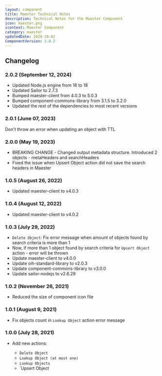 ```yaml
---
layout: component
title: Maester Technical Notes
description: Technical Notes for the Maester Component
icon: maester.png
icontext: Maester Component
category: maester
updatedDate: 2024-10-02
ComponentVersion: 2.0.2
---
```


## Changelog

### 2.0.2 (September 12, 2024)
* Updated Node.js engine from 16 to 18
* Updated Sailor to 2.7.3
* Bumped maester-client from 4.0.3 to 5.0.3
* Bumped component-commons-library from 3.1.5 to 3.2.0
* Updated the rest of the dependencies to most recent versions


### 2.0.1 (June 07, 2023)

Don't throw an error when updating an object with TTL

### 2.0.0 (May 19, 2023)

* BREAKING CHANGE - Changed output metadata structure. Introduced 2 objects - metaHeaders and searchHeaders
* Fixed the issue when Upsert Object action did not save the search headers in Maester

### 1.0.5 (August 26, 2022)

* Updated maester-client to v4.0.3

### 1.0.4 (August 12, 2022)

* Updated maester-client to v4.0.2

### 1.0.3 (July 29, 2022)

* `Delete Object`: Fix error message when amount of objects found by search criteria is more than 1
* Now, if more than 1 object found by search criteria for `Upsert Object` action - error will be thrown
* Update maester-client to v4.0.0
* Update oih-standard-library to v2.0.3
* Update component-commons-library to v3.0.0
* Update sailor-nodejs to v2.6.29

### 1.0.2 (November 26, 2021)

* Reduced the size of component icon file

### 1.0.1 (August 9, 2021)

* Fix objects count in `Lookup Object` action error message

### 1.0.0 (July 28, 2021)

* Add new actions:

  - `Delete Object`
  - `Lookup Object (at most one)`
  - `Lookup Objects`
  - `Upsert Object
